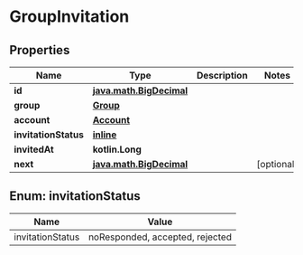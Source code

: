 
# GroupInvitation

## Properties
Name | Type | Description | Notes
------------ | ------------- | ------------- | -------------
**id** | [**java.math.BigDecimal**](java.math.BigDecimal.md) |  | 
**group** | [**Group**](Group.md) |  | 
**account** | [**Account**](Account.md) |  | 
**invitationStatus** | [**inline**](#InvitationStatusEnum) |  | 
**invitedAt** | **kotlin.Long** |  | 
**next** | [**java.math.BigDecimal**](java.math.BigDecimal.md) |  |  [optional]


<a name="InvitationStatusEnum"></a>
## Enum: invitationStatus
Name | Value
---- | -----
invitationStatus | noResponded, accepted, rejected



